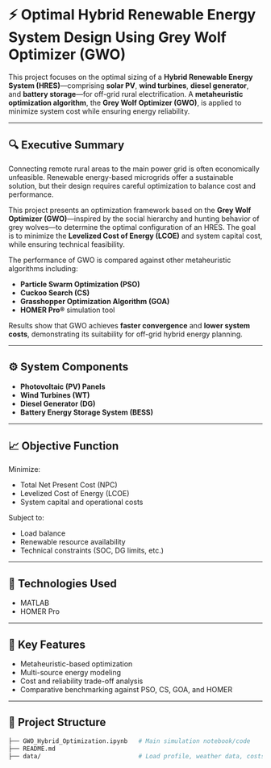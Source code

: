 # ⚡ Optimal Hybrid Renewable Energy System Design Using Grey Wolf Optimizer (GWO)

This project focuses on the optimal sizing of a **Hybrid Renewable Energy System (HRES)**—comprising **solar PV**, **wind turbines**, **diesel generator**, and **battery storage**—for off-grid rural electrification. A **metaheuristic optimization algorithm**, the **Grey Wolf Optimizer (GWO)**, is applied to minimize system cost while ensuring energy reliability.

---

## 🔍 Executive Summary

Connecting remote rural areas to the main power grid is often economically unfeasible. Renewable energy-based microgrids offer a sustainable solution, but their design requires careful optimization to balance cost and performance.

This project presents an optimization framework based on the **Grey Wolf Optimizer (GWO)**—inspired by the social hierarchy and hunting behavior of grey wolves—to determine the optimal configuration of an HRES. The goal is to minimize the **Levelized Cost of Energy (LCOE)** and system capital cost, while ensuring technical feasibility.

The performance of GWO is compared against other metaheuristic algorithms including:
- **Particle Swarm Optimization (PSO)**
- **Cuckoo Search (CS)**
- **Grasshopper Optimization Algorithm (GOA)**
- **HOMER Pro®** simulation tool

Results show that GWO achieves **faster convergence** and **lower system costs**, demonstrating its suitability for off-grid hybrid energy planning.

---

## ⚙️ System Components

- **Photovoltaic (PV) Panels**
- **Wind Turbines (WT)**
- **Diesel Generator (DG)**
- **Battery Energy Storage System (BESS)**

---

## 📈 Objective Function

Minimize:
- Total Net Present Cost (NPC)
- Levelized Cost of Energy (LCOE)
- System capital and operational costs

Subject to:
- Load balance
- Renewable resource availability
- Technical constraints (SOC, DG limits, etc.)

---

## 🚀 Technologies Used

- MATLAB
- HOMER Pro

---

## 🧪 Key Features

- Metaheuristic-based optimization
- Multi-source energy modeling
- Cost and reliability trade-off analysis
- Comparative benchmarking against PSO, CS, GOA, and HOMER

---

## 📁 Project Structure

```bash
├── GWO_Hybrid_Optimization.ipynb   # Main simulation notebook/code
├── README.md
├── data/                           # Load profile, weather data, costs
